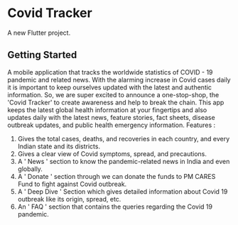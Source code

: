 # Covid Tracker

A new Flutter project.

## Getting Started

A mobile application that tracks the worldwide statistics of COVID - 19 pandemic and related news.
With the alarming increase in Covid cases daily it is important to keep ourselves updated with the latest and authentic information. So, we are super excited to announce a one-stop-shop, the 'Covid Tracker' to create awareness and help to break the chain. This app keeps the latest global health information at your fingertips and also updates daily with the latest news, feature stories, fact sheets, disease outbreak updates, and public health emergency information.
Features :
1. Gives the total cases, deaths, and recoveries in each country, and every Indian state and its districts.
2. Gives a clear view of Covid symptoms, spread, and precautions.
3. A ' News ' section to know the pandemic-related news in India and even globally.
4. A ' Donate ' section through we can donate the funds to PM CARES Fund to fight against Covid outbreak.
5. A ' Deep Dive ' Section which gives detailed information about Covid 19 outbreak like its origin, spread, etc.
6. An ' FAQ ' section that contains the queries regarding the Covid 19 pandemic.
